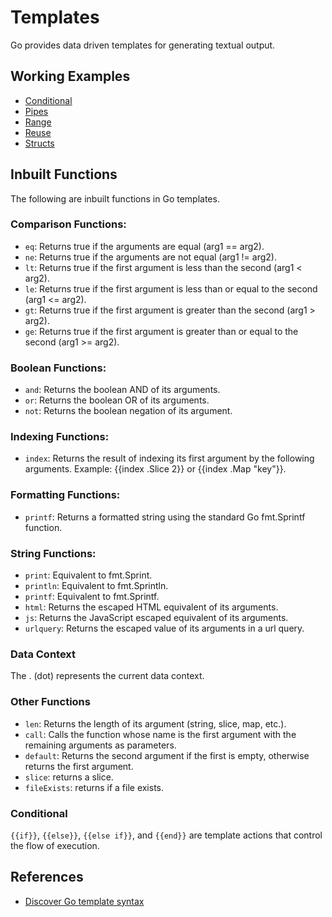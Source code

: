 # Templates

Go provides data driven templates for generating textual output.

## Working Examples

* [Conditional](./conditional_test.go)
* [Pipes](./pipping_test.go)
* [Range](./range_test.go)
* [Reuse](./reuse_test.go)
* [Structs](./structs_test.go)

## Inbuilt Functions

The following are inbuilt functions in Go templates.

### Comparison Functions:

* `eq`: Returns true if the arguments are equal (arg1 == arg2).
* `ne`: Returns true if the arguments are not equal (arg1 != arg2).
* `lt`: Returns true if the first argument is less than the second (arg1 < arg2).
* `le`: Returns true if the first argument is less than or equal to the second (arg1 <= arg2).
* `gt`: Returns true if the first argument is greater than the second (arg1 > arg2).
* `ge`: Returns true if the first argument is greater than or equal to the second (arg1 >= arg2).

### Boolean Functions:

* `and`: Returns the boolean AND of its arguments.
* `or`: Returns the boolean OR of its arguments.
* `not`: Returns the boolean negation of its argument.

### Indexing Functions:

* `index`: Returns the result of indexing its first argument by the following arguments. Example: {{index .Slice 2}} or {{index .Map "key"}}.

### Formatting Functions:

* `printf`: Returns a formatted string using the standard Go fmt.Sprintf function.

### String Functions:

* `print`: Equivalent to fmt.Sprint.
* `println`: Equivalent to fmt.Sprintln.
* `printf`: Equivalent to fmt.Sprintf.
* `html`: Returns the escaped HTML equivalent of its arguments.
* `js`: Returns the JavaScript escaped equivalent of its arguments.
* `urlquery`: Returns the escaped value of its arguments in a url query.

### Data Context

The . (dot) represents the current data context.

### Other Functions

* `len`: Returns the length of its argument (string, slice, map, etc.).
* `call`: Calls the function whose name is the first argument with the remaining arguments as parameters.
* `default`: Returns the second argument if the first is empty, otherwise returns the first argument.
* `slice`: returns a slice.
* `fileExists`: returns if a file exists.

### Conditional

`{{if}}`, `{{else}}`, `{{else if}}`, and `{{end}}` are template actions that control the flow of execution.

## References

* [Discover Go template syntax](https://developer.hashicorp.com/nomad/tutorials/templates/go-template-syntax)